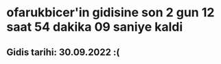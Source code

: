 # ofarukbicer'in gidisine son 2 gun 12 saat 54 dakika 09 saniye kaldi

## Gidis tarihi: 30.09.2022 :(